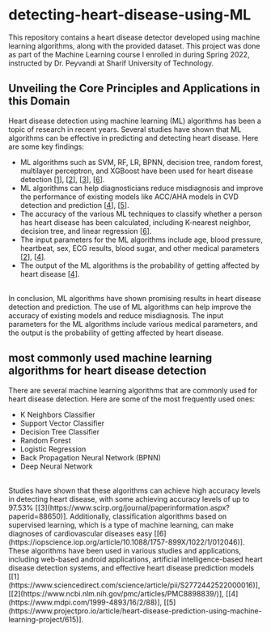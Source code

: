 # detecting-heart-disease-using-ML

This repository contains a heart disease detector developed using machine learning algorithms, along with the provided dataset. This project was done as part of the Machine Learning course I enrolled in during Spring 2022, instructed by Dr. Peyvandi at Sharif University of Technology.
<br>

## Unveiling the Core Principles and Applications in this Domain
Heart disease detection using machine learning (ML) algorithms has been a topic of research in recent years. Several studies have shown that ML algorithms can be effective in predicting and detecting heart disease. Here are some key findings:
- ML algorithms such as SVM, RF, LR, BPNN, decision tree, random forest, multilayer perceptron, and XGBoost have been used for heart disease detection [[1](https://www.ncbi.nlm.nih.gov/pmc/articles/PMC8898839/)], [[2](https://www.mdpi.com/1999-4893/16/2/88)], [[3](https://www.frontiersin.org/articles/10.3389/fmed.2023.1150933)], [[6](https://iopscience.iop.org/article/10.1088/1742-6596/2161/1/012013/pdf)].
- ML algorithms can help diagnosticians reduce misdiagnosis and improve the performance of existing models like ACC/AHA models in CVD detection and prediction [[4](https://www.scirp.org/journal/paperinformation.aspx?paperid=88650)], [[5](https://iopscience.iop.org/article/10.1088/1757-899X/1022/1/012046)].
- The accuracy of the various ML techniques to classify whether a person has heart disease has been calculated, including K-nearest neighbor, decision tree, and linear regression [[6](https://iopscience.iop.org/article/10.1088/1742-6596/2161/1/012013/pdf)].
- The input parameters for the ML algorithms include age, blood pressure, heartbeat, sex, ECG results, blood sugar, and other medical parameters [[2](https://www.mdpi.com/1999-4893/16/2/88)], [[4](https://www.scirp.org/journal/paperinformation.aspx?paperid=88650)].
- The output of the ML algorithms is the probability of getting affected by heart disease [[4](https://www.scirp.org/journal/paperinformation.aspx?paperid=88650)].
<br>
In conclusion, ML algorithms have shown promising results in heart disease detection and prediction. The use of ML algorithms can help improve the accuracy of existing models and reduce misdiagnosis. The input parameters for the ML algorithms include various medical parameters, and the output is the probability of getting affected by heart disease.

## most commonly used machine learning algorithms for heart disease detection
There are several machine learning algorithms that are commonly used for heart disease detection. Here are some of the most frequently used ones:
- K Neighbors Classifier
- Support Vector Classifier
- Decision Tree Classifier
- Random Forest
- Logistic Regression
- Back Propagation Neural Network (BPNN)
- Deep Neural Network
<br>
Studies have shown that these algorithms can achieve high accuracy levels in detecting heart disease, with some achieving accuracy levels of up to 97.53% [[3](https://www.scirp.org/journal/paperinformation.aspx?paperid=88650)]. Additionally, classification algorithms based on supervised learning, which is a type of machine learning, can make diagnoses of cardiovascular diseases easy [[6](https://iopscience.iop.org/article/10.1088/1757-899X/1022/1/012046)]. These algorithms have been used in various studies and applications, including web-based android applications, artificial intelligence-based heart disease detection systems, and effective heart disease prediction models [[1](https://www.sciencedirect.com/science/article/pii/S2772442522000016)], [[2](https://www.ncbi.nlm.nih.gov/pmc/articles/PMC8898839/)], [[4](https://www.mdpi.com/1999-4893/16/2/88)], [[5](https://www.projectpro.io/article/heart-disease-prediction-using-machine-learning-project/615)].
